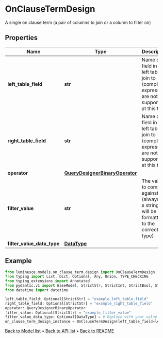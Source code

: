 # OnClauseTermDesign

A single on clause term (a pair of columns to join or a column to filter on)
## Properties
Name | Type | Description | Notes
------------ | ------------- | ------------- | -------------
**left_table_field** | **str** | Name of field in the left table to join to (complex expressions are not supported at this time) | [optional] 
**right_table_field** | **str** | Name of field in the left table to join to (complex expressions are not supported at this time) | [optional] 
**operator** | [**QueryDesignerBinaryOperator**](QueryDesignerBinaryOperator.md) |  | 
**filter_value** | **str** | The value to compare against (always as a string, but will be formatted to the correct type) | [optional] 
**filter_value_data_type** | [**DataType**](DataType.md) |  | [optional] 
## Example

```python
from luminesce.models.on_clause_term_design import OnClauseTermDesign
from typing import List, Dict, Optional, Any, Union, TYPE_CHECKING
from typing_extensions import Annotated
from pydantic.v1 import BaseModel, StrictStr, StrictInt, StrictBool, StrictFloat, StrictBytes, Field, validator, ValidationError, conlist, constr
from datetime import datetime

left_table_field: Optional[StrictStr] = "example_left_table_field"
right_table_field: Optional[StrictStr] = "example_right_table_field"
operator: QueryDesignerBinaryOperator
filter_value: Optional[StrictStr] = "example_filter_value"
filter_value_data_type: Optional[DataType] = # Replace with your value
on_clause_term_design_instance = OnClauseTermDesign(left_table_field=left_table_field, right_table_field=right_table_field, operator=operator, filter_value=filter_value, filter_value_data_type=filter_value_data_type)

```

[Back to Model list](../README.md#documentation-for-models) &#8226; [Back to API list](../README.md#documentation-for-api-endpoints) &#8226; [Back to README](../README.md)

